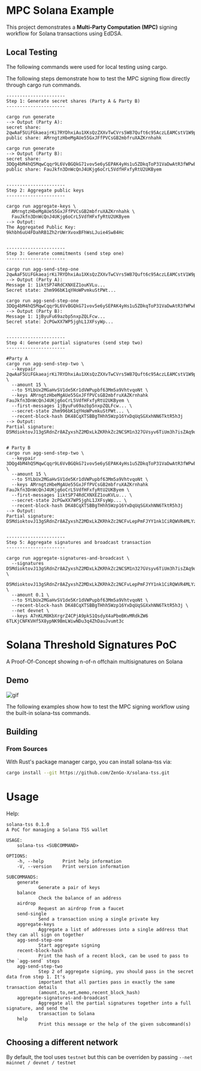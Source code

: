 # MPC Solana Example  

This project demonstrates a **Multi-Party Computation (MPC)** signing workflow for Solana transactions using EdDSA.

## Local Testing
The following commands were used for local testing using cargo.

The following steps demonstrate how to test the MPC signing flow directly through cargo run commands.

```
----------------------
Step 1: Generate secret shares (Party A & Party B)
----------------------

cargo run generate
--> Output (Party A):
secret share: 2qwAaF5UiFGkaeajrKi7RYDhxiAu1XKsQzZXXvTwCVrs5W87Quft6c95AczLEAMCstV1W9pUji5ahgC3g4mW1bMp
public share: AMrngtzHbeMgAUe55GxJFfPVCsGB2mbfruXAZKrnhahk

cargo run generate
--> Output (Party B):
secret share: 3DQg4bM4hQ5MqwCqqr9L6VvBGQkG71vov5e6ySEPAK4yHs1u5ZDkqToP31VaDwAtR3fWPwbZ96wA7WwQbDCaaXeD
public share: FauJkfn3DnWcQnJ4UKjg6oCrL5VdfHFxfyRtU2UKByem


----------------------
Step 2: Aggregate public keys
----------------------

cargo run aggregate-keys \
  AMrngtzHbeMgAUe55GxJFfPVCsGB2mbfruXAZKrnhahk \
  FauJkfn3DnWcQnJ4UKjg6oCrL5VdfHFxfyRtU2UKByem
--> Output:
The Aggregated Public Key: 9khbh6uU4FDahRB1Zh2rUWrXvoxBFhWsLJuie4Sw84Hc


----------------------
Step 3: Generate commitments (send step one)
----------------------

cargo run agg-send-step-one 2qwAaF5UiFGkaeajrKi7RYDhxiAu1XKsQzZXXvTwCVrs5W87Quft6c95AczLEAMCstV1W9pUji5ahgC3g4mW1bMp
--> Output (Party A):
Message 1: 1iktSP74RdCXNXEZ1ouKVLu...
Secret state: 2hm996bK1qYHoWPvmkuStPWt...

cargo run agg-send-step-one 3DQg4bM4hQ5MqwCqqr9L6VvBGQkG71vov5e6ySEPAK4yHs1u5ZDkqToP31VaDwAtR3fWPwbZ96wA7WwQbDCaaXeD
--> Output (Party B):
Message 1: 1jByuFu69azbp5nxpZQLFcw...
Secret state: 2cPGwXX7WP5jghL1JXFsyWp...


----------------------
Step 4: Generate partial signatures (send step two)
----------------------

#Party A
cargo run agg-send-step-two \
  --keypair 2qwAaF5UiFGkaeajrKi7RYDhxiAu1XKsQzZXXvTwCVrs5W87Quft6c95AczLEAMCstV1W9pUji5ahgC3g4mW1bMp \
  --amount 15 \
  --to 5YLbUx2MGaHvSV1de5Kr1dVWPupbf63Mm5a9VhtvqoNt \
  --keys AMrngtzHbeMgAUe55GxJFfPVCsGB2mbfruXAZKrnhahk FauJkfn3DnWcQnJ4UKjg6oCrL5VdfHFxfyRtU2UKByem \
  --first-messages 1jByuFu69azbp5nxpZQLFcw... \
  --secret-state 2hm996bK1qYHoWPvmkuStPWt... \
  --recent-block-hash DK48CqXTSBBgTHhh5Wzp16YxDqUqSGXxhNN6TktR5h3j
--> Output:
Partial signature: D5MdioktovJ13gSRdnZr8AZyxshZ2MDxLkZKRhkZc2NCSM1n327GVsyv6TiUm3h7isZAq9qsvJ7xaiHsGpaj9r73


# Party B
cargo run agg-send-step-two \
  --keypair 3DQg4bM4hQ5MqwCqqr9L6VvBGQkG71vov5e6ySEPAK4yHs1u5ZDkqToP31VaDwAtR3fWPwbZ96wA7WwQbDCaaXeD \
  --amount 15 \
  --to 5YLbUx2MGaHvSV1de5Kr1dVWPupbf63Mm5a9VhtvqoNt \
  --keys AMrngtzHbeMgAUe55GxJFfPVCsGB2mbfruXAZKrnhahk FauJkfn3DnWcQnJ4UKjg6oCrL5VdfHFxfyRtU2UKByem \
  --first-messages 1iktSP74RdCXNXEZ1ouKVLu... \
  --secret-state 2cPGwXX7WP5jghL1JXFsyWp... \
  --recent-block-hash DK48CqXTSBBgTHhh5Wzp16YxDqUqSGXxhNN6TktR5h3j
--> Output:
Partial signature: D5MdioktovJ13gSRdnZr8AZyxshZ2MDxLkZKRhkZc2NCFvLepPmFJYY1nk1CiRQWVR4MLYz2FFXohdtzb3kkr6MN


----------------------
Step 5: Aggregate signatures and broadcast transaction
----------------------

cargo run aggregate-signatures-and-broadcast \
  --signatures D5MdioktovJ13gSRdnZr8AZyxshZ2MDxLkZKRhkZc2NCSM1n327GVsyv6TiUm3h7isZAq9qsvJ7xaiHsGpaj9r73 \
               D5MdioktovJ13gSRdnZr8AZyxshZ2MDxLkZKRhkZc2NCFvLepPmFJYY1nk1CiRQWVR4MLYz2FFXohdtzb3kkr6MN \
  --amount 0.1 \
  --to 5YLbUx2MGaHvSV1de5Kr1dVWPupbf63Mm5a9VhtvqoNt \
  --recent-block-hash DK48CqXTSBBgTHhh5Wzp16YxDqUqSGXxhNN6TktR5h3j \
  --net devnet \
  --keys A7nKLM8KbXrgrZ4CPjA9pkS1QsdyX4aPbeBKvMRdkZW6 6TLKjCNFKVHf5X8ypNK9BmLWiwNDu3q4ZhDauJvumt3c
```






# Solana Threshold Signatures PoC
A Proof-Of-Concept showing n-of-n offchain multisignatures on Solana


## Demo
![gif](./demo.gif)

The following examples show how to test the MPC signing workflow using the built-in solana-tss commands.

## Building
### From Sources
With Rust's package manager cargo, you can install solana-tss via:

```sh
cargo install --git https://github.com/ZenGo-X/solana-tss.git
```

# Usage

Help:
```
solana-tss 0.1.0
A PoC for managing a Solana TSS wallet

USAGE:
    solana-tss <SUBCOMMAND>

OPTIONS:
    -h, --help       Print help information
    -V, --version    Print version information

SUBCOMMANDS:
    generate
            Generate a pair of keys
    balance
            Check the balance of an address
    airdrop
            Request an airdrop from a faucet
    send-single
            Send a transaction using a single private key
    aggregate-keys
            Aggregate a list of addresses into a single address that they can all sign on together
    agg-send-step-one
            Start aggregate signing
    recent-block-hash
            Print the hash of a recent block, can be used to pass to the `agg-send` steps
    agg-send-step-two
            Step 2 of aggregate signing, you should pass in the secret data from step 1. It's
            important that all parties pass in exactly the same transaction details
            (amount,to,net,memo,recent_block_hash)
    aggregate-signatures-and-broadcast
            Aggregate all the partial signatures together into a full signature, and send the
            transaction to Solana
    help
            Print this message or the help of the given subcommand(s)
```

## Choosing a different network
By default, the tool uses `testnet` but this can be overriden by passing `--net mainnet / devnet / testnet`
